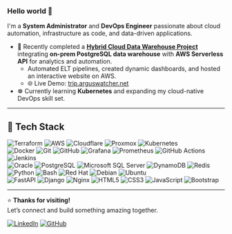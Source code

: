 ### Hello world 👋

I'm a **System Administrator** and **DevOps Engineer** passionate about cloud automation, infrastructure as code, and data-driven applications.

- 🚀 Recently completed a **[Hybrid Cloud Data Warehouse Project](https://github.com/simonangel-fong/Portfolio-Project-Toronto-Shared-Bike-Repo.git)** integrating **on-prem PostgreSQL data warehouse** with **AWS Serverless API** for analytics and automation.
  - Automated ELT pipelines, created dynamic dashboards, and hosted an interactive website on AWS.
  - 🌐 Live Demo: [trip.arguswatcher.net](https://trip.arguswatcher.net)
- ☸️ Currently learning **Kubernetes** and expanding my cloud-native DevOps skill set.

---

## 🧰 Tech Stack

![Terraform](https://img.shields.io/badge/Terraform-7B42BC?style=for-the-badge&logo=terraform&logoColor=white&style=plastic) ![AWS](https://img.shields.io/badge/AWS-FF9900?style=for-the-badge&logo=amazonwebservices&logoColor=white&style=plastic) ![Cloudflare](https://img.shields.io/badge/Cloudflare-F38020?style=for-the-badge&logo=Cloudflare&logoColor=white&style=plastic) ![Proxmox](https://img.shields.io/badge/proxmox-proxmox?style=for-the-badge&logo=proxmox&logoColor=%23E57000&labelColor=%232b2a33&color=%232b2a33&style=plastic) ![Kubernetes](https://img.shields.io/badge/Kubernetes-326CE5?style=for-the-badge&logo=kubernetes&logoColor=white&style=plastic) <br>
![Docker](https://img.shields.io/badge/docker-%230db7ed.svg?style=for-the-badge&logo=docker&logoColor=white&style=plastic) ![Git](https://img.shields.io/badge/git-%23F05033.svg?style=for-the-badge&logo=git&logoColor=white&style=plastic) ![GitHub](https://img.shields.io/badge/github-%23121011.svg?style=for-the-badge&logo=github&logoColor=white&style=plastic) ![Grafana](https://img.shields.io/badge/grafana-%23F46800.svg?style=for-the-badge&logo=grafana&logoColor=white&style=plastic) ![Prometheus](https://img.shields.io/badge/Prometheus-E6522C?style=for-the-badge&logo=Prometheus&logoColor=white&style=plastic) ![GitHub Actions](https://img.shields.io/badge/GitHub%20Actions-2088FF?style=for-the-badge&logo=githubactions&logoColor=white&style=plastic) ![Jenkins](https://img.shields.io/badge/Jenkins-D24939?style=for-the-badge&logo=jenkins&logoColor=white&style=plastic) <br>
![Oracle](https://img.shields.io/badge/Oracle-F80000?style=for-the-badge&logo=oracle&logoColor=white&style=plastic) ![PostgreSQL](https://img.shields.io/badge/PostgreSQL-316192?style=for-the-badge&logo=postgresql&logoColor=white&style=plastic) ![Microsoft SQL Server](https://img.shields.io/badge/SQL%20Server-CC2927?style=for-the-badge&logo=microsoftsqlserver&logoColor=white&style=plastic) ![DynamoDB](https://img.shields.io/badge/DynamoDB-4053D6?style=for-the-badge&logo=amazondynamodb&logoColor=white&style=plastic) ![Redis](https://img.shields.io/badge/redis-%23DD0031.svg?style=for-the-badge&logo=redis&logoColor=white&style=plastic) <br>
![Python](https://img.shields.io/badge/Python-3776AB?style=for-the-badge&logo=python&logoColor=FFD43B&style=plastic) ![Bash](https://img.shields.io/badge/Bash-121011?style=for-the-badge&logo=gnu-bash&logoColor=white&style=plastic) ![Red Hat](https://img.shields.io/badge/Red%20Hat-EE0000?style=for-the-badge&logo=redhat&logoColor=white&style=plastic) ![Debian](https://img.shields.io/badge/Debian-D70A53?style=for-the-badge&logo=debian&logoColor=white&style=plastic) ![Ubuntu](https://img.shields.io/badge/Ubuntu-E95420?style=for-the-badge&logo=ubuntu&logoColor=white&style=plastic) <br>
![FastAPI](https://img.shields.io/badge/FastAPI-005571?style=for-the-badge&logo=fastapi&style=plastic) ![Django](https://img.shields.io/badge/django-%23092E20.svg?style=for-the-badge&logo=django&logoColor=white&style=plastic) ![Nginx](https://img.shields.io/badge/nginx-%23009639.svg?style=for-the-badge&logo=nginx&logoColor=white&style=plastic) ![HTML5](https://img.shields.io/badge/HTML5-E34F26?style=for-the-badge&logo=html5&logoColor=white&style=plastic) ![CSS3](https://img.shields.io/badge/CSS3-1572B6?style=for-the-badge&logo=css3&logoColor=white&style=plastic) ![JavaScript](https://img.shields.io/badge/JavaScript-F7DF1E?style=for-the-badge&logo=javascript&logoColor=white&style=plastic) ![Bootstrap](https://img.shields.io/badge/bootstrap-%238511FA.svg?style=for-the-badge&logo=bootstrap&logoColor=white&style=plastic)

---

⭐ **Thanks for visiting!**  
Let’s connect and build something amazing together.

[![LinkedIn](https://img.shields.io/badge/LinkedIn-0077B5?style=flat&logo=linkedin&logoColor=white&style=plastic)](https://www.linkedin.com/in/simonangelfong/) [![GitHub](https://img.shields.io/badge/GitHub-000000?style=flat&logo=github&logoColor=white&style=plastic)](https://github.com/simonangel-fong)
